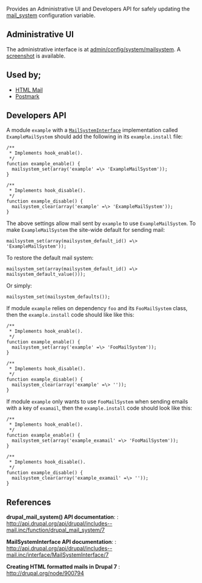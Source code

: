 Provides an Administrative UI and Developers API for safely updating the
[mail_system](http://api.drupal.org/api/drupal/includes--mail.inc/function/drupal_mail_system/7)
configuration variable.

## Administrative UI

The administrative interface is at <u>admin/config/system/mailsystem</u>.
A [screenshot](http://drupal.org/node/1089888) is available.

## Used by;

* [HTML Mail](http://drupal.org/project/htmlmail)
* [Postmark](http://drupal.org/project/postmark)

## Developers API

A module `example` with a
[`MailSystemInterface`](http://api.drupal.org/api/drupal/includes--mail.inc/interface/MailSystemInterface/7)
implementation called `ExampleMailSystem` should add the following in its
`example.install` file:

    /**
     * Implements hook_enable().
     */
    function example_enable() {
      mailsystem_set(array('example' =\> 'ExampleMailSystem'));
    }

    /**
     * Implements hook_disable().
     */
    function example_disable() {
      mailsystem_clear(array('example' =\> 'ExampleMailSystem'));
    }

The above settings allow mail sent by `example` to use `ExampleMailSystem`.  To make
`ExampleMailSystem` the site-wide default for sending mail:

    mailsystem_set(array(mailsystem_default_id() =\> 'ExampleMailSystem'));

To restore the default mail system:

    mailsystem_set(array(mailsystem_default_id() =\> mailsystem_default_value()));

Or simply:

    mailsystem_set(mailsystem_defaults());

If module `example` relies on dependency `foo` and its `FooMailSystem` class, then
the `example.install` code should like like this:

    /**
     * Implements hook_enable().
     */
    function example_enable() {
      mailsystem_set(array('example' =\> 'FooMailSystem'));
    }

    /**
     * Implements hook_disable().
     */
    function example_disable() {
      mailsystem_clear(array('example' =\> ''));
    }

If module `example` only wants to use `FooMailSystem` when sending emails with a key
of `examail`, then the `example.install` code should look like this:

    /**
     * Implements hook_enable().
     */
    function example_enable() {
      mailsystem_set(array('example_examail' =\> 'FooMailSystem'));
    }

    /**
     * Implements hook_disable().
     */
    function example_disable() {
      mailsystem_clear(array('example_examail' =\> ''));
    }

## References

**drupal_mail_system() API documentation**:
:    http://api.drupal.org/api/drupal/includes--mail.inc/function/drupal_mail_system/7

**MailSystemInterface API documentation**:
:    http://api.drupal.org/api/drupal/includes--mail.inc/interface/MailSystemInterface/7

**Creating HTML formatted mails in Drupal 7**
:    http://drupal.org/node/900794
